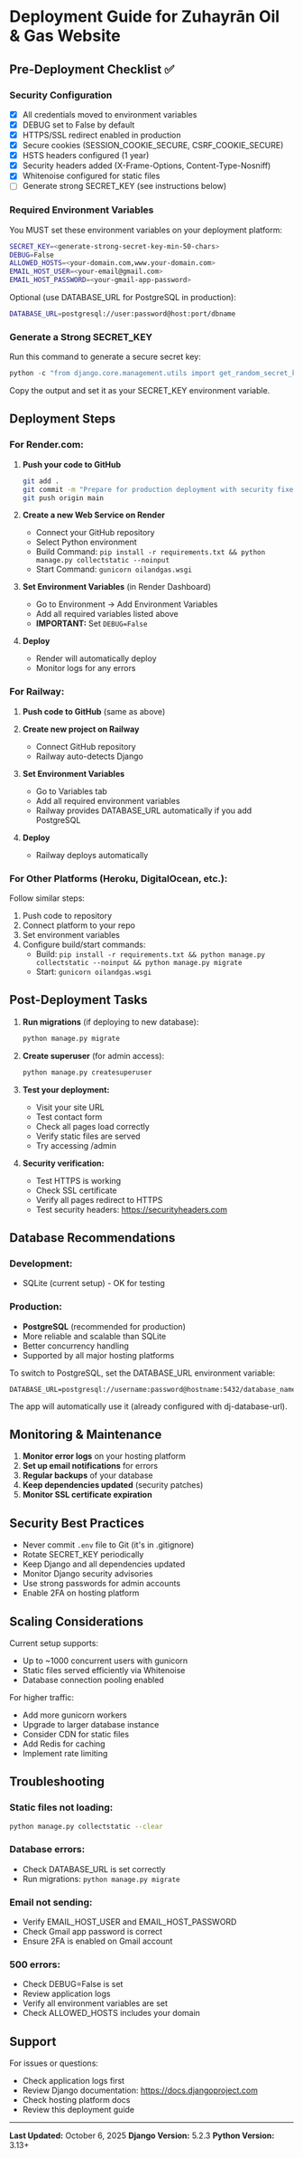 # Deployment Guide for Zuhayrān Oil & Gas Website

## Pre-Deployment Checklist ✅

### Security Configuration
- [x] All credentials moved to environment variables
- [x] DEBUG set to False by default
- [x] HTTPS/SSL redirect enabled in production
- [x] Secure cookies (SESSION_COOKIE_SECURE, CSRF_COOKIE_SECURE)
- [x] HSTS headers configured (1 year)
- [x] Security headers added (X-Frame-Options, Content-Type-Nosniff)
- [x] Whitenoise configured for static files
- [ ] Generate strong SECRET_KEY (see instructions below)

### Required Environment Variables

You MUST set these environment variables on your deployment platform:

```bash
SECRET_KEY=<generate-strong-secret-key-min-50-chars>
DEBUG=False
ALLOWED_HOSTS=<your-domain.com,www.your-domain.com>
EMAIL_HOST_USER=<your-email@gmail.com>
EMAIL_HOST_PASSWORD=<your-gmail-app-password>
```

Optional (use DATABASE_URL for PostgreSQL in production):
```bash
DATABASE_URL=postgresql://user:password@host:port/dbname
```

### Generate a Strong SECRET_KEY

Run this command to generate a secure secret key:

```python
python -c "from django.core.management.utils import get_random_secret_key; print(get_random_secret_key())"
```

Copy the output and set it as your SECRET_KEY environment variable.

## Deployment Steps

### For Render.com:

1. **Push your code to GitHub**
   ```bash
   git add .
   git commit -m "Prepare for production deployment with security fixes"
   git push origin main
   ```

2. **Create a new Web Service on Render**
   - Connect your GitHub repository
   - Select Python environment
   - Build Command: `pip install -r requirements.txt && python manage.py collectstatic --noinput`
   - Start Command: `gunicorn oilandgas.wsgi`

3. **Set Environment Variables** (in Render Dashboard)
   - Go to Environment → Add Environment Variables
   - Add all required variables listed above
   - **IMPORTANT:** Set `DEBUG=False`

4. **Deploy**
   - Render will automatically deploy
   - Monitor logs for any errors

### For Railway:

1. **Push code to GitHub** (same as above)

2. **Create new project on Railway**
   - Connect GitHub repository
   - Railway auto-detects Django

3. **Set Environment Variables**
   - Go to Variables tab
   - Add all required environment variables
   - Railway provides DATABASE_URL automatically if you add PostgreSQL

4. **Deploy**
   - Railway deploys automatically

### For Other Platforms (Heroku, DigitalOcean, etc.):

Follow similar steps:
1. Push code to repository
2. Connect platform to your repo
3. Set environment variables
4. Configure build/start commands:
   - Build: `pip install -r requirements.txt && python manage.py collectstatic --noinput && python manage.py migrate`
   - Start: `gunicorn oilandgas.wsgi`

## Post-Deployment Tasks

1. **Run migrations** (if deploying to new database):
   ```bash
   python manage.py migrate
   ```

2. **Create superuser** (for admin access):
   ```bash
   python manage.py createsuperuser
   ```

3. **Test your deployment:**
   - Visit your site URL
   - Test contact form
   - Check all pages load correctly
   - Verify static files are served
   - Try accessing /admin

4. **Security verification:**
   - Test HTTPS is working
   - Check SSL certificate
   - Verify all pages redirect to HTTPS
   - Test security headers: https://securityheaders.com

## Database Recommendations

### Development:
- SQLite (current setup) - OK for testing

### Production:
- **PostgreSQL** (recommended for production)
- More reliable and scalable than SQLite
- Better concurrency handling
- Supported by all major hosting platforms

To switch to PostgreSQL, set the DATABASE_URL environment variable:
```
DATABASE_URL=postgresql://username:password@hostname:5432/database_name
```

The app will automatically use it (already configured with dj-database-url).

## Monitoring & Maintenance

1. **Monitor error logs** on your hosting platform
2. **Set up email notifications** for errors
3. **Regular backups** of your database
4. **Keep dependencies updated** (security patches)
5. **Monitor SSL certificate expiration**

## Security Best Practices

- Never commit `.env` file to Git (it's in .gitignore)
- Rotate SECRET_KEY periodically
- Keep Django and all dependencies updated
- Monitor Django security advisories
- Use strong passwords for admin accounts
- Enable 2FA on hosting platform

## Scaling Considerations

Current setup supports:
- Up to ~1000 concurrent users with gunicorn
- Static files served efficiently via Whitenoise
- Database connection pooling enabled

For higher traffic:
- Add more gunicorn workers
- Upgrade to larger database instance
- Consider CDN for static files
- Add Redis for caching
- Implement rate limiting

## Troubleshooting

### Static files not loading:
```bash
python manage.py collectstatic --clear
```

### Database errors:
- Check DATABASE_URL is set correctly
- Run migrations: `python manage.py migrate`

### Email not sending:
- Verify EMAIL_HOST_USER and EMAIL_HOST_PASSWORD
- Check Gmail app password is correct
- Ensure 2FA is enabled on Gmail account

### 500 errors:
- Check DEBUG=False is set
- Review application logs
- Verify all environment variables are set
- Check ALLOWED_HOSTS includes your domain

## Support

For issues or questions:
- Check application logs first
- Review Django documentation: https://docs.djangoproject.com
- Check hosting platform docs
- Review this deployment guide

---

**Last Updated:** October 6, 2025
**Django Version:** 5.2.3
**Python Version:** 3.13+
